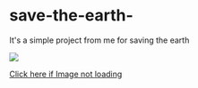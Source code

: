 # save-the-earth-
It's a simple project from me for saving the earth


<p><img src="https://www.shutterstock.com/image-illustration/planet-earth-sunrise-elements-this-image-1149578612"></p>

<a href="https://www.shutterstock.com/image-illustration/planet-earth-sunrise-elements-this-image-1149578612"> Click here if Image not loading </a>
